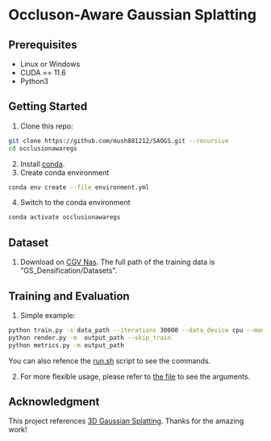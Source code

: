 # Occluson-Aware Gaussian Splatting

## Prerequisites
* Linux or Windows
* CUDA == 11.6
* Python3

## Getting Started
1. Clone this repo:
```sh
git clone https://github.com/mush881212/SAOGS.git --recursive
cd occlusionawaregs
```
2. Install [conda](https://www.anaconda.com/).
3. Create conda environment
```sh
conda env create --file environment.yml
```
4. Switch to the conda environment
```sh
conda activate occlusionawaregs
```
## Dataset
1. Download on [CGV Nas](https://cgv.cs.nthu.edu.tw:5001/). The full path of the training data is "GS_Densification/Datasets".

## Training and Evaluation
1. Simple example:
```sh
python train.py -s data_path --iterations 30000 --data_device cpu --model_path output_path --eval -r 1
python render.py -m  output_path --skip_train
python metrics.py -m output_path
```
You can also refence the [run.sh](run.sh) script to see the commands.

2. For more flexible usage, please refer to [the file](arguments/__init__.py) to see the arguments.

## Acknowledgment
This project references [3D Gaussian Splatting](https://github.com/graphdeco-inria/gaussian-splatting). Thanks for the amazing work!
